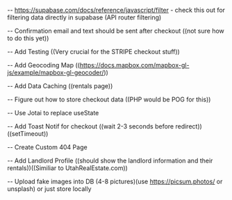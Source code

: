 <!-- DONE -->

<!-- -- For property stuff use https://random-data-api.com/documentation - specifically /users or /addresses -->
<!-- -- Upload fake data into DB -->
<!-- -- Add filtering below Rental Header -->
<!-- -- Add Pricing and Bedrooms to supabase DB -->
<!-- -- Create Rentals Card component -->
<!-- -- Create [uid] page for rentals -->
<!-- -- Filtered States in Alphabetical order -->
<!-- -- https://supabase.com/docs/reference/javascript/eq for fetching data for specific rental on [uid] page -->
<!-- -- Implement filtering to update state in /rentals -->
<!-- -- Implement figma design layout - ((WIP)) -->
<!-- -- Create 404 Page -->
<!-- -- Create Landlord Card Component -->
<!-- -- Implement modified [uid] page from Figma (instead of all the description stuff - small desc and calendar to choose dates to "rent" and then use STRIPE API) -->
<!-- -- Add Date Range Picker on rental details page - https://github.com/wojtekmaj/react-daterange-picker -->
<!-- -- Add Stripe API  -->
<!-- -- Add checkout for stripe from date range picker component or on [uid] page -->
<!-- -- Figure out how to customize stripe API to have rental property name and price -->
<!-- -- Mapbox or Google Maps for above since we have lat and long in DB -->
<!-- -- Redo styling for /rentals to have map of right and cards on left or vice versa ((PRIORITY #1)) -->
<!-- -- Add Styling for Date Range Picker -->
<!-- -- Add Head Metadata for SEO -->
<!-- -- Add WebGL Error Handling -->
<!-- -- Update Stripe API Handling -->
<!-- -- Add Checkout Toast -->
<!-- -- Add ?status=cancel for stripe route handling ((just check if router.)) -->

<!-- TODO -->

-- https://supabase.com/docs/reference/javascript/filter - check this out for filtering data directly in supabase (API router filtering)

-- Confirmation email and text should be sent after checkout ((not sure how to do this yet))

-- Add Testing ((Very crucial for the STRIPE checkout stuff))

-- Add Geocoding Map ((https://docs.mapbox.com/mapbox-gl-js/example/mapbox-gl-geocoder/))

-- Add Data Caching ((rentals page))

-- Figure out how to store checkout data ((PHP would be POG for this))

-- Use Jotai to replace useState

-- Add Toast Notif for checkout ((wait 2-3 seconds before redirect))((setTimeout))

-- Create Custom 404 Page

-- Add Landlord Profile ((should show the landlord information and their rentals))((Similiar to UtahRealEstate.com))

-- Upload fake images into DB (4-8 pictures)(use https://picsum.photos/ or unsplash) or just store locally
